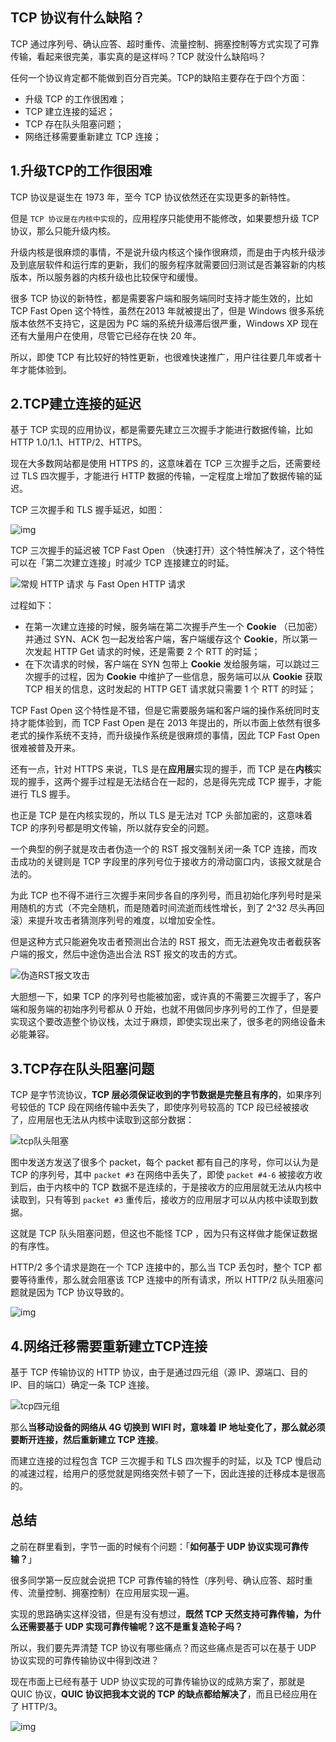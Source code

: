 ## TCP 协议有什么缺陷？

TCP 通过序列号、确认应答、超时重传、流量控制、拥塞控制等方式实现了可靠传输，看起来很完美，事实真的是这样吗？TCP 就没什么缺陷吗？

任何一个协议肯定都不能做到百分百完美。TCP的缺陷主要存在于四个方面：

- 升级 TCP 的工作很困难；
- TCP 建立连接的延迟；
- TCP 存在队头阻塞问题；
- 网络迁移需要重新建立 TCP 连接；

## 1.升级TCP的工作很困难

TCP 协议是诞生在 1973 年，至今 TCP 协议依然还在实现更多的新特性。

但是 `TCP 协议是在内核中实现`的，应用程序只能使用不能修改，如果要想升级 TCP 协议，那么只能升级内核。

升级内核是很麻烦的事情，不是说升级内核这个操作很麻烦，而是由于内核升级涉及到底层软件和运行库的更新，我们的服务程序就需要回归测试是否兼容新的内核版本，所以服务器的内核升级也比较保守和缓慢。

很多 TCP 协议的新特性，都是需要客户端和服务端同时支持才能生效的，比如 TCP Fast Open 这个特性，虽然在2013 年就被提出了，但是 Windows 很多系统版本依然不支持它，这是因为 PC 端的系统升级滞后很严重，Windows XP 现在还有大量用户在使用，尽管它已经存在快 20 年。

所以，即使 TCP 有比较好的特性更新，也很难快速推广，用户往往要几年或者十年才能体验到。

## 2.TCP建立连接的延迟

基于 TCP 实现的应用协议，都是需要先建立三次握手才能进行数据传输，比如 HTTP 1.0/1.1、HTTP/2、HTTPS。

现在大多数网站都是使用 HTTPS 的，这意味着在 TCP 三次握手之后，还需要经过 TLS 四次握手，才能进行 HTTP 数据的传输，一定程度上增加了数据传输的延迟。

TCP 三次握手和 TLS 握手延迟，如图：

![img](..\imgs\TCP握手延迟.gif)

TCP 三次握手的延迟被 TCP Fast Open （快速打开）这个特性解决了，这个特性可以在「第二次建立连接」时减少 TCP 连接建立的时延。

![常规 HTTP 请求 与 Fast  Open HTTP 请求](..\imgs\fastOpen.jpg)

过程如下：

- 在第一次建立连接的时候，服务端在第二次握手产生一个 **Cookie** （已加密）并通过 SYN、ACK 包一起发给客户端，客户端缓存这个 **Cookie**，所以第一次发起 HTTP Get 请求的时候，还是需要 2 个 RTT 的时延；
- 在下次请求的时候，客户端在 SYN 包带上 **Cookie** 发给服务端，可以跳过三次握手的过程，因为 **Cookie** 中维护了一些信息，服务端可以从 **Cookie** 获取 TCP 相关的信息，这时发起的 HTTP GET 请求就只需要 1 个 RTT 的时延；

TCP Fast Open 这个特性是不错，但是它需要服务端和客户端的操作系统同时支持才能体验到，而 TCP Fast Open 是在 2013 年提出的，所以市面上依然有很多老式的操作系统不支持，而升级操作系统是很麻烦的事情，因此 TCP Fast Open 很难被普及开来。

还有一点，针对 HTTPS 来说，TLS 是在**应用层**实现的握手，而 TCP 是在**内核**实现的握手，这两个握手过程是无法结合在一起的，总是得先完成 TCP 握手，才能进行 TLS 握手。

也正是 TCP 是在内核实现的，所以 TLS 是无法对 TCP 头部加密的，这意味着 TCP 的序列号都是明文传输，所以就存安全的问题。

一个典型的例子就是攻击者伪造一个的 RST 报文强制关闭一条 TCP 连接，而攻击成功的关键则是 TCP 字段里的序列号位于接收方的滑动窗口内，该报文就是合法的。

为此 TCP 也不得不进行三次握手来同步各自的序列号，而且初始化序列号时是采用随机的方式（不完全随机，而是随着时间流逝而线性增长，到了 2^32 尽头再回滚）来提升攻击者猜测序列号的难度，以增加安全性。

但是这种方式只能避免攻击者预测出合法的 RST 报文，而无法避免攻击者截获客户端的报文，然后中途伪造出合法 RST 报文的攻击的方式。

![伪造RST报文攻击](..\imgs\伪造RST报文攻击.png)

大胆想一下，如果 TCP 的序列号也能被加密，或许真的不需要三次握手了，客户端和服务端的初始序列号都从 0 开始，也就不用做同步序列号的工作了，但是要实现这个要改造整个协议栈，太过于麻烦，即使实现出来了，很多老的网络设备未必能兼容。

## 3.TCP存在队头阻塞问题

TCP 是字节流协议，**TCP 层必须保证收到的字节数据是完整且有序的**，如果序列号较低的 TCP 段在网络传输中丢失了，即使序列号较高的 TCP 段已经被接收了，应用层也无法从内核中读取到这部分数据：

![tcp队头阻塞](..\imgs\tcp队头阻塞.gif)

图中发送方发送了很多个 packet，每个 packet 都有自己的序号，你可以认为是 TCP 的序列号，其中 `packet #3` 在网络中丢失了，即使 `packet #4-6` 被接收方收到后，由于内核中的 TCP 数据不是连续的，于是接收方的应用层就无法从内核中读取到，只有等到 `packet #3` 重传后，接收方的应用层才可以从内核中读取到数据。

这就是 TCP 队头阻塞问题，但这也不能怪 TCP ，因为只有这样做才能保证数据的有序性。

HTTP/2 多个请求是跑在一个 TCP 连接中的，那么当 TCP 丢包时，整个 TCP 都要等待重传，那么就会阻塞该 TCP 连接中的所有请求，所以 HTTP/2 队头阻塞问题就是因为 TCP 协议导致的。

![img](..\imgs\http2队头阻塞.jpg)

## 4.网络迁移需要重新建立TCP连接

基于 TCP 传输协议的 HTTP 协议，由于是通过四元组（源 IP、源端口、目的 IP、目的端口）确定一条 TCP 连接。

![tcp四元组](..\imgs\tcp四元组.png)

那么**当移动设备的网络从 4G 切换到 WIFI 时，意味着 IP 地址变化了，那么就必须要断开连接，然后重新建立 TCP 连接**。

而建立连接的过程包含 TCP 三次握手和 TLS 四次握手的时延，以及 TCP 慢启动的减速过程，给用户的感觉就是网络突然卡顿了一下，因此连接的迁移成本是很高的。

## 总结

之前在群里看到，字节一面的时候有个问题：「**如何基于 UDP 协议实现可靠传输？**」

很多同学第一反应就会说把 TCP 可靠传输的特性（序列号、确认应答、超时重传、流量控制、拥塞控制）在应用层实现一遍。

实现的思路确实这样没错，但是有没有想过，**既然 TCP 天然支持可靠传输，为什么还需要基于 UDP 实现可靠传输呢？这不是重复造轮子吗？**

所以，我们要先弄清楚 TCP 协议有哪些痛点？而这些痛点是否可以在基于 UDP 协议实现的可靠传输协议中得到改进？

现在市面上已经有基于 UDP 协议实现的可靠传输协议的成熟方案了，那就是 QUIC 协议，**QUIC 协议把我本文说的 TCP 的缺点都给解决了**，而且已经应用在了 HTTP/3。

![img](..\imgs\不同版本http协议的特性.png)

